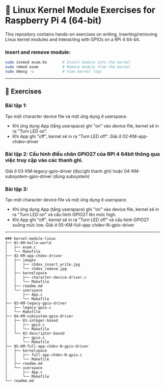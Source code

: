 # 📜 Linux Kernel Module Exercises for Raspberry Pi 4 (64-bit)

This repository contains hands-on exercises on writing, inserting/removing Linux kernel modules and interacting with GPIOs on a RPi 4 64-bit.


### Insert and remove module:

   ```sh
   sudo insmod exam.ko       # Insert module into the kernel
   sudo rmmod exam           # Remove module from the kernel
   sudo dmesg -w             # View kernel logs
   ```

---

## 📝 Exercises

### Bài tập 1:
Tạo một character device file và một ứng dụng ở userspace.
* Khi ứng dụng App (tầng userspace) ghi "on" vào device file, kernel sẽ in ra "Turn LED on".
* Khi App ghi "off", kernel sẽ in ra "Turn LED off".
Giải ở 02-KM-app-chdev-driver


### Bài tập 2: Cấu hình điều chân GPIO27 của RPI 4 64bit thông qua việc truy cập vào các thanh ghi. 
Giải ở 03-KM-legacy-gpio-driver (đọc/ghi thanh ghi) hoặc 04-KM-subsystem-gpio-driver (dùng subsystem)


### Bài tập 3:
Tạo một character device file và một ứng dụng ở userspace.
* Khi ứng dụng App (tầng userspace) ghi "on" vào device file, kernel sẽ in ra "Turn LED on" và cấu hình GPIO27 lên mức high.
* Khi App ghi "off", kernel sẽ in ra "Turn LED off" và cấu hình GPIO27 xuống mức low.
Giải ở 05-KM-full-app-chdev-N-gpio-driver

---

```shell
### kernel-module-linux
├── 01-KM-hello-world
│   ├── exam.c
│   └── Makefile
├── 02-KM-app-chdev-driver
│   ├── images
│   │   ├── chdev_insert_write.jpg
│   │   └── chdev_remove.jpg
│   ├── kernelspace
│   │   ├── character-device-driver.c
│   │   └── Makefile
│   ├── readme.md
│   └── userspace
│       ├── App.c
│       └── Makefile
├── 03-KM-legacy-gpio-driver
│   ├── legacy-gpio.c
│   └── Makefile
├── 04-KM-subsystem-gpio-driver
│   ├── 01-integer-based
│   │   ├── gpio.c
│   │   └── Makefile
│   └── 02-descriptor-based
│       ├── gpio.c
│       └── Makefile
├── 05-KM-full-app-chdev-N-gpio-driver
│   ├── kernelspace
│   │   ├── full-app-chdev-N-gpio.c
│   │   └── Makefile
│   ├── readme.md
│   └── userspace
│       ├── App.c
│       └── Makefile
└── readme.md
```